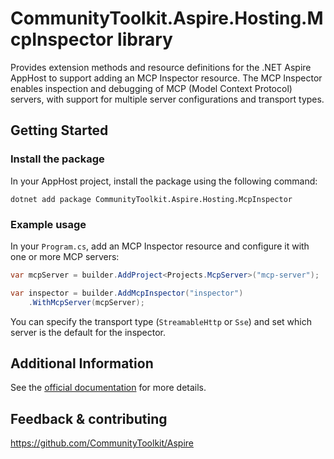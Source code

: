# CommunityToolkit.Aspire.Hosting.McpInspector library

Provides extension methods and resource definitions for the .NET Aspire AppHost to support adding an MCP Inspector resource. The MCP Inspector enables inspection and debugging of MCP (Model Context Protocol) servers, with support for multiple server configurations and transport types.

## Getting Started

### Install the package

In your AppHost project, install the package using the following command:

```dotnetcli
dotnet add package CommunityToolkit.Aspire.Hosting.McpInspector
```

### Example usage

In your `Program.cs`, add an MCP Inspector resource and configure it with one or more MCP servers:

```csharp
var mcpServer = builder.AddProject<Projects.McpServer>("mcp-server");

var inspector = builder.AddMcpInspector("inspector")
    .WithMcpServer(mcpServer);
```

You can specify the transport type (`StreamableHttp` or `Sse`) and set which server is the default for the inspector.

## Additional Information

See the [official documentation](https://learn.microsoft.com/dotnet/aspire/community-toolkit/mcpinspector) for more details.

## Feedback & contributing

https://github.com/CommunityToolkit/Aspire
